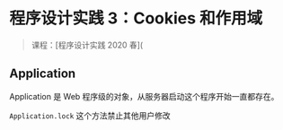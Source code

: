 # 程序设计实践 3：Cookies 和作用域

> 课程：[程序设计实践 2020 春](

## Application

Application 是 Web 程序级的对象，从服务器启动这个程序开始一直都存在。

`Application.lock` 这个方法禁止其他用户修改